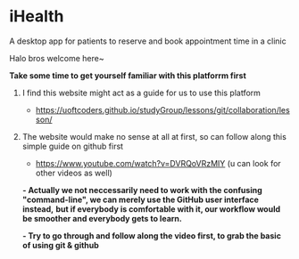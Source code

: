 # iHealth
A desktop app for patients to reserve and book appointment time in a clinic


Halo bros welcome here~

**Take some time to get yourself familiar with this platforrm first**
1. I find this website might act as a guide for us to use this platform
      - https://uoftcoders.github.io/studyGroup/lessons/git/collaboration/lesson/
      
2. The website would make no sense at all at first, so can follow along this simple guide on github first
      - https://www.youtube.com/watch?v=DVRQoVRzMIY (u can look for other videos as well)
      
      
      
      **- Actually we not neccessarily need to work with the confusing "command-line", we can merely use the GitHub user interface instead,**
      **but if everybody is comfortable with it, our workflow would be smoother and everybody gets to learn.**
      
      **- Try to go through and follow along the video first, to grab the basic of using git & github**
